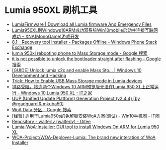 # Lumia 950XL 刷机工具

- [LumiaFirmware | Download all Lumia firmware And Emergency Files](https://www.lumiafirmware.com/)
- [Lumia950XL刷Windows10ARM成功双系统Win10mobile启动并连接互联网成功 – XNA(MonoGame)游戏开发](chrome-extension://klbibkeccnjlkjkiokjodocebajanakg/suspended.html#ttl=Lumia950XL%E5%88%B7Windows10ARM%E6%88%90%E5%8A%9F%E5%8F%8C%E7%B3%BB%E7%BB%9FWin10mobile%E5%90%AF%E5%8A%A8%E5%B9%B6%E8%BF%9E%E6%8E%A5%E4%BA%92%E8%81%94%E7%BD%91%E6%88%90%E5%8A%9F%20%E2%80%93%20XNA(MonoGame)%E6%B8%B8%E6%88%8F%E5%BC%80%E5%8F%91&pos=9800&uri=https://www.xnadevelop.com/windowsphone/lumia950xl-install-windows10arm-and-back-windows10mobile/)
- [8.1 - Recovery tool Installer - Packages Offline - Windows Phone Stack Exchange](https://windowsphone.stackexchange.com/questions/9897/recovery-tool-installer-packages-offline?newreg=dbe2d836bc3c4bf290c458514782355c)
- [lumia 950xl rebooting phone to Mass Storage mode - Google 搜索](chrome-extension://klbibkeccnjlkjkiokjodocebajanakg/suspended.html#ttl=lumia%20950xl%20rebooting%20phone%20to%20Mass%20Storage%20mode%20-%20Google%20%E6%90%9C%E7%B4%A2&pos=500&uri=https://www.google.com/search?safe=off&pws=0&gl=us&ei=vCNoXKaPCaqI0wKpzYLICg&q=lumia+950xl+rebooting+phone+to+Mass+Storage+mode+&oq=lumia+950xl+rebooting+phone+to+Mass+Storage+mode+&gs_l=psy-ab.3..33i160.380935.390841..392207...0.0..4.1211.17423.2-2j20j4j4j5j2......0....1..gws-wiz.......35i39j0i10i203j0i13j0i13i30j0i8i13i30j0i10i30j0i8i10i30j0i13i5i30j33i10i160.T9hLJEjwi9k)
- [it is not possible to unlock the bootloader straight after flashing - Google 搜索](chrome-extension://klbibkeccnjlkjkiokjodocebajanakg/suspended.html#ttl=it%20is%20not%20possible%20to%20unlock%20the%20bootloader%20straight%20after%20flashing%20-%20Google%20%E6%90%9C%E7%B4%A2&pos=0&uri=https://www.google.com/search?q=it+is+not+possible+to+unlock+the+bootloader+straight+after+flashing&pws=0&gl=us&gws_rd=cr)
- [[GUIDE] Unlock lumia x2x and enable Mass Sto… | Windows 10 Development and Hacking](chrome-extension://klbibkeccnjlkjkiokjodocebajanakg/suspended.html#ttl=%5BGUIDE%5D%20Unlock%20lumia%20x2x%20and%20enable%20Mass%20Sto%E2%80%A6%20%7C%20Windows%2010%20Development%20and%20Hacking&pos=400&uri=https://forum.xda-developers.com/windows-10-mobile/guide-unlock-lumia-x2x-enable-mass-t3369360)
- [Trick: How to Enable USB Mass Storage mode in Lumia devices](chrome-extension://klbibkeccnjlkjkiokjodocebajanakg/suspended.html#ttl=Trick%3A%20How%20to%20Enable%20USB%20Mass%20Storage%20mode%20in%20Lumia%20devices&pos=0&uri=https://nokiarevolution.com/trick-how-to-enable-usb-mass-storage-mode-in-lumia-devices/)
- [铺路受阻，接连两个Windows 10 ARM预览版无法在Lumia 950 XL上正常运行 - Windows 10,Lumia 950 XL - IT之家](chrome-extension://klbibkeccnjlkjkiokjodocebajanakg/suspended.html#ttl=%E9%93%BA%E8%B7%AF%E5%8F%97%E9%98%BB%EF%BC%8C%E6%8E%A5%E8%BF%9E%E4%B8%A4%E4%B8%AAWindows%2010%20ARM%E9%A2%84%E8%A7%88%E7%89%88%E6%97%A0%E6%B3%95%E5%9C%A8Lumia%20950%20XL%E4%B8%8A%E6%AD%A3%E5%B8%B8%E8%BF%90%E8%A1%8C%20-%20Windows%2010%2CLumia%20950%20XL%20-%20IT%E4%B9%8B%E5%AE%B6&pos=2700&uri=https://www.ithome.com/0/409/698.htm)
- [UUP (Unified Update Platform) Generation Project (v2.4.4) [by @rgadguard & mkuba50]](chrome-extension://klbibkeccnjlkjkiokjodocebajanakg/suspended.html#ttl=UUP%20(Unified%20Update%20Platform)%20Generation%20Project%20(v2.4.4)%20%5Bby%20%40rgadguard%20%26%20mkuba50%5D&pos=0&uri=https://uup.rg-adguard.net/index.php)
- [WoA Data 分区 - Google 搜索](chrome-extension://klbibkeccnjlkjkiokjodocebajanakg/suspended.html#ttl=WoA%20Data%20%E5%88%86%E5%8C%BA%20-%20Google%20%E6%90%9C%E7%B4%A2&pos=0&uri=https://www.google.com/search?safe=off&pws=0&gl=us&ei=c6doXP-xJJC08APJiKKADQ&q=WoA+Data+%E5%88%86%E5%8C%BA&oq=WoA+Data+%E5%88%86%E5%8C%BA&gs_l=psy-ab.3..33i160.18124.20263..20456...0.0..0.255.2095.2-9......0....1..gws-wiz.......0i203j0i10i203j0i10i30j0i30j0i8i30j0i5i10i30j0i5i30j0i8i10i30.pzIHAlpIzV4)
- [[经验] 适用于Lumia950s的免解锁安装WoA方案(测试) - Win10手机圈 - IT圈](chrome-extension://klbibkeccnjlkjkiokjodocebajanakg/suspended.html#ttl=%5B%E7%BB%8F%E9%AA%8C%5D%20%E9%80%82%E7%94%A8%E4%BA%8ELumia950s%E7%9A%84%E5%85%8D%E8%A7%A3%E9%94%81%E5%AE%89%E8%A3%85WoA%E6%96%B9%E6%A1%88(%E6%B5%8B%E8%AF%95)%20-%20Win10%E6%89%8B%E6%9C%BA%E5%9C%88%20-%20IT%E5%9C%88&pos=1785&uri=https://quan.ithome.com/0/324/431.htm)
- [Repository - walterlv (walterlv) - Gitee](chrome-extension://klbibkeccnjlkjkiokjodocebajanakg/suspended.html#ttl=Repository%20-%20walterlv%20(walterlv)%20-%20Gitee&pos=0&uri=https://gitee.com/walterlv/projects)
- [Lumia-WoA-Installer: GUI tool to install Windows On ARM for Lumia 950 XL](chrome-extension://klbibkeccnjlkjkiokjodocebajanakg/suspended.html#ttl=Lumia-WoA-Installer%3A%20GUI%20tool%20to%20install%20Windows%20On%20ARM%20for%20Lumia%20950%20XL&pos=0&uri=https://gitee.com/walterlv/Lumia-WoA-Installer)
- [WOA-Project/WOA-Deployer-Lumia: The brand new interation of WoA Installer](chrome-extension://klbibkeccnjlkjkiokjodocebajanakg/suspended.html#ttl=WOA-Project%2FWOA-Deployer-Lumia%3A%20The%20brand%20new%20interation%20of%20WoA%20Installer&pos=1000&uri=https://github.com/WOA-Project/WOA-Deployer-Lumia)